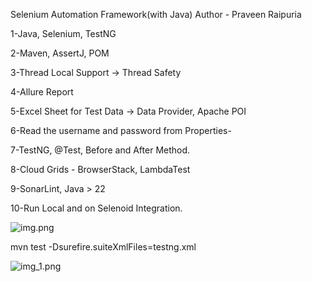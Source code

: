 Selenium Automation Framework(with Java)
Author - Praveen Raipuria

1-Java, Selenium, TestNG

2-Maven, AssertJ, POM

3-Thread Local Support → Thread Safety

4-Allure Report

5-Excel Sheet for Test Data → Data Provider, Apache POI

6-Read the username and password from Properties-

7-TestNG, @Test, Before and After Method.

8-Cloud Grids - BrowserStack, LambdaTest

9-SonarLint, Java > 22

10-Run Local and on Selenoid Integration.

![img.png](img.png)


mvn test -Dsurefire.suiteXmlFiles=testng.xml

![img_1.png](img_1.png)